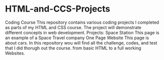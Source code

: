 # HTML-and-CCS-Projects
Coding Course
This repository contains various coding projects I completed as parts of my HTML and CSS course.
The project will demonstrate different concepts in web development.
Projects:
Space Station
This page is an example of a Space Travel company
One Page Website
This page is about cars. 
In this repository wou will find all the challenge, codes, and test that I did thorugh out the course. 
from basic HTML to a full working Websites. 
